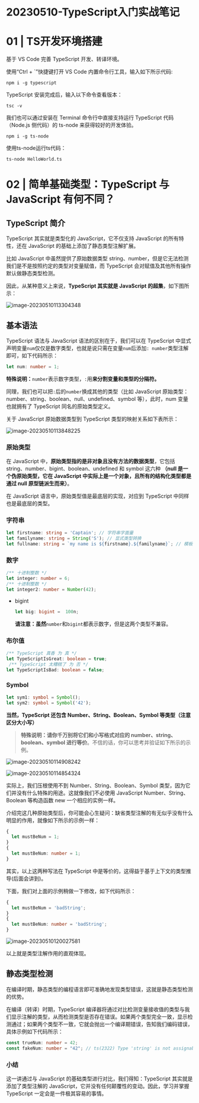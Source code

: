 # 20230510-TypeScript入门实战笔记

# 01  | TS开发环境搭建

基于 VS Code 完善 TypeScript 开发、转译环境。

使用“Ctrl + `”快捷键打开 VS Code 内置命令行工具，输入如下所示代码:

```
npm i -g typescript
```

TypeScript 安装完成后，输入以下命令查看版本：

```
tsc -v
```

我们也可以通过安装在 Terminal 命令行中直接支持运行 TypeScript 代码（Node.js 侧代码）的 ts-node 来获得较好的开发体验。

```
npm i -g ts-node
```

使用ts-node运行ts代码：

```
ts-node HelloWorld.ts
```

# 02 | 简单基础类型：TypeScript 与 JavaScript 有何不同？

## TypeScript 简介

TypeScript 其实就是类型化的 JavaScript，它不仅支持 JavaScript 的所有特性，还在 JavaScript 的基础上添加了静态类型注解扩展。

比如 JavaScript 中虽然提供了原始数据类型 string、number，但是它无法检测我们是不是按照约定的类型对变量赋值，而 TypeScript 会对赋值及其他所有操作默认做静态类型检测。

因此，从某种意义上来说，**TypeScript 其实就是 JavaScript 的超集**，如下图所示：

![image-20230510113304348](https://s2.loli.net/2023/05/10/2k85foCgpBGPJmW.png)

## 基本语法

TypeScript 语法与 JavaScript 语法的区别在于，我们可以在 TypeScript 中显式声明变量`num`仅仅是数字类型，也就是说只需在变量`num`后添加`: number`类型注解即可，如下代码所示：

```ts
let num: number = 1;
```

**特殊说明：**`number`表示数字类型，`:`用**来分割变量和类型的分隔符。**

同理，我们也可以把`:`后的`number`换成其他的类型（比如 JavaScript 原始类型：number、string、boolean、null、undefined、symbol 等），此时，num 变量也就拥有了 TypeScript 同名的原始类型定义。

关于 JavaScript 原始数据类型到 TypeScript 类型的映射关系如下表所示：

![image-20230510113848225](https://s2.loli.net/2023/05/10/LncAeOSxXqHJUYR.png)

### 原始类型

在 JavaScript 中，**原始类型指的是非对象且没有方法的数据类型**，它包括 string、number、bigint、boolean、undefined 和 symbol 这六种 **（null 是一个伪原始类型，它在 JavaScript 中实际上是一个对象，且所有的结构化类型都是通过 null 原型链派生而来）**。

在 JavaScript 语言中，原始类型值是最底层的实现，对应到 TypeScript 中同样也是最底层的类型。

### 字符串

```ts
let firstname: string = 'Captain'; // 字符串字面量
let familyname: string = String('S'); // 显式类型转换
let fullname: string = `my name is ${firstname}.${familyname}`; // 模板字符串
```

### 数字

```ts
/** 十进制整数 */
let integer: number = 6;
/** 十进制整数 */
let integer2: number = Number(42);
```

- bigint 

  ```ts
  let big: bigint =  100n;
  ```

  **请注意：虽然**`number`和`bigint`都表示数字，但是这两个类型不兼容。

### 布尔值

```ts
/** TypeScript 真香 为 真 */
let TypeScriptIsGreat: boolean = true;
 /** TypeScript 太糟糕了 为 否 */
let TypeScriptIsBad: boolean = false;
```

### Symbol

```ts
let sym1: symbol = Symbol();
let sym2: symbol = Symbol('42');
```

**当然，TypeScript 还包含 Number、String、Boolean、Symbol 等类型（注意区分大小写）**

> **特殊说明：请你千万别将它们和小写格式对应的 number、string、boolean、symbol 进行等价**。不信的话，你可以思考并验证如下所示的示例。

![image-20230510114908242](https://s2.loli.net/2023/05/10/VPLrK7xqEjT34gs.png)

![image-20230510114854324](https://s2.loli.net/2023/05/10/dVf4x9D3sb2CXPH.png)

实际上，我们压根使用不到 Number、String、Boolean、Symbol 类型，因为它们并没有什么特殊的用途。这就像我们不必使用 JavaScript Number、String、Boolean 等构造函数 new 一个相应的实例一样。

介绍完这几种原始类型后，你可能会心生疑问：缺省类型注解的有无似乎没有什么明显的作用，就像如下所示的示例一样：

```ts
{
  let mustBeNum = 1;
}
{
  let mustBeNum: number = 1;
}
```

其实，以上这两种写法在 TypeScript 中是等价的，这得益于基于上下文的类型推导(后面会讲到)。

下面，我们对上面的示例稍做一下修改，如下代码所示：

```ts
{
  let mustBeNum = 'badString';
}
{
  let mustBeNum: number = 'badString';
}
```

![image-20230510120027581](https://s2.loli.net/2023/05/10/ltd7uZLORWNcpSi.png)

以上就是类型注解作用的直观体现。

## 静态类型检测

在编译时期，静态类型的编程语言即可准确地发现类型错误，这就是静态类型检测的优势。

在编译（转译）时期，TypeScript 编译器将通过对比检测变量接收值的类型与我们显示注解的类型，从而检测类型是否存在错误。如果两个类型完全一致，显示检测通过；如果两个类型不一致，它就会抛出一个编译期错误，告知我们编码错误，具体示例如下代码所示：

```ts
const trueNum: number = 42;
const fakeNum: number = "42"; // ts(2322) Type 'string' is not assignable to type 'number'.
```

### 小结

这一讲通过与 JavaScript 的基础类型进行对比，我们得知：TypeScript 其实就是添加了类型注解的 JavaScript，它并没有任何颠覆性的变动。因此，学习并掌握 TypeScript 一定会是一件极其容易的事情。
